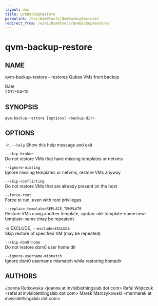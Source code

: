 ```yaml
---
layout: doc
title: QvmBackupRestore
permalink: /doc/Dom0Tools/QvmBackupRestore/
redirect_from: /wiki/Dom0Tools/QvmBackupRestore/
---
```


qvm-backup-restore
==================

NAME
----

qvm-backup-restore - restores Qubes VMs from backup

Date  
2012-04-10

SYNOPSIS
--------

`qvm-backup-restore [options] <backup-dir>`

OPTIONS
-------

`-h`, `--help` 
Show this help message and exit

`--skip-broken`  
Do not restore VMs that have missing templates or netvms

`--ignore-missing`  
Ignore missing templates or netvms, restore VMs anyway

`--skip-conflicting`  
Do not restore VMs that are already present on the host

`--force-root`  
Force to run, even with root privileges

`--replace-template=REPLACE_TEMPLATE`  
Restore VMs using another template, syntax: old-template-name:new-template-name (may be repeated)

-x EXCLUDE, `--exclude=EXCLUDE`  
Skip restore of specified VM (may be repeated)

`--skip-dom0-home`  
Do not restore dom0 user home dir

`--ignore-username-mismatch`  
Ignore dom0 username mismatch while restoring homedir

AUTHORS
-------

Joanna Rutkowska \<joanna at invisiblethingslab dot com\>
Rafal Wojtczuk \<rafal at invisiblethingslab dot com\>
Marek Marczykowski \<marmarek at invisiblethingslab dot com\>
